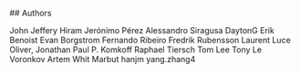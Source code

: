 ## Authors

John Jeffery
Hiram Jerónimo Pérez
Alessandro Siragusa
DaytonG
Erik Benoist
Evan Borgstrom
Fernando Ribeiro
Fredrik Rubensson
Laurent Luce
Oliver, Jonathan
Paul P. Komkoff
Raphael Tiersch
Tom Lee
Tony Le
Voronkov Artem
Whit Marbut
hanjm
yang.zhang4

